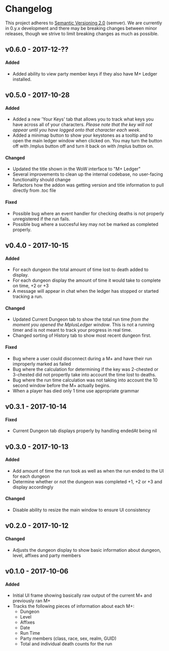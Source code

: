 # Changelog

This project adheres to [Semantic Versioning 2.0](http://semver.org/) (semver). We are 
currently in 0.y.x development and there may be breaking changes between minor releases, 
though we strive to limit breaking changes as much as possible.

## v0.6.0 - 2017-12-??

#### Added

- Added ability to view party member keys if they also have M+ Ledger installed.

## v0.5.0 - 2017-10-28

#### Added

- Added a new 'Your Keys' tab that allows you to track what keys you have across all 
of your characters. *Please note that the key will not appear until you have logged onto 
that character each week.*
- Added a minimap button to show your keystones as a tooltip and to open the main ledger window when clicked on. You may turn the button off with /mplus button off and turn it back on with /mplus button on.

#### Changed

- Updated the title shown in the WoW interface to "M+ Ledger"
- Several improvements to clean up the internal codebase, no user-facing functionality should change
- Refactors how the addon was getting version and title information to pull directly from .toc file

#### Fixed

- Possible bug where an event handler for checking deaths is not properly unregistered if the run fails.
- Possible bug where a succesful key may not be marked as completed properly.

## v0.4.0 - 2017-10-15

#### Added

- For each dungeon the total amount of time lost to death added to display.
- For each dungeon display the amount of time it would take to complete on time, +2 or +3
- A message will appear in chat when the ledger has stopped or started tracking a run.

#### Changed

- Updated Current Dungeon tab to show the total run time *from the moment you opened
  the MplusLedger window*. This is not a running timer and is not meant to track 
  your progress in real time.
- Changed sorting of History tab to show most recent dungeon first.

#### Fixed

- Bug where a user could disconnect during a M+ and have their run 
  improperly marked as failed
- Bug where the calculation for determining if the key was 2-chested or 
  3-chested did not propertly take into account the time lost to deaths.
- Bug where the run time calculation was not taking into account the 10 
  second window before the M+ actually begins.
- When a player has died only 1 time use appropriate grammar

## v0.3.1 - 2017-10-14

#### Fixed

- Current Dungeon tab displays properly by handling endedAt being nil

## v0.3.0 - 2017-10-13

#### Added

- Add amount of time the run took as well as when the run ended to the UI for each dungeon
- Determine whether or not the dungeon was completed +1, +2 or +3 and display accordingly

#### Changed

- Disable ability to resize the main window to ensure UI consistency

## v0.2.0 - 2017-10-12

#### Changed

- Adjusts the dungeon display to show basic information about dungeon, level, affixes and party members

## v0.1.0 - 2017-10-06

#### Added

- Initial UI frame showing basically raw output of the current M+ and previously ran M+
- Tracks the following pieces of information about each M+:
  - Dungeon
  - Level
  - Affixes
  - Date
  - Run Time
  - Party members (class, race, sex, realm, GUID)
  - Total and individual death counts for the run
